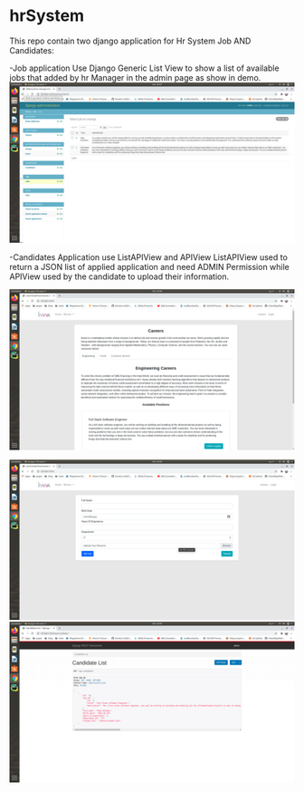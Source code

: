 # hrSystem

This repo contain two django application for Hr System Job AND Candidates:


-Job application Use Django Generic List View to show a list of available jobs that added by hr Manager in the admin page as show in demo.
![Screenshot](https://github.com/ihabShhadat17/hrSystem/blob/main/demo/Screenshot%20from%202021-01-30%2022-47-58.png)


-Candidates Application use ListAPIView and APIView ListAPIView used to return a JSON list of applied application and need ADMIN Permission while 
APIView used by the candidate to upload their information.


![Screenshot](https://github.com/ihabShhadat17/hrSystem/blob/main/demo/Screenshot%20from%202021-01-30%2022-48-48.png)


![Screenshot](https://github.com/ihabShhadat17/hrSystem/blob/main/demo/Screenshot%20from%202021-01-30%2022-48-56.png)
![Screenshot](https://github.com/ihabShhadat17/hrSystem/blob/main/demo/Screenshot%20from%202021-01-30%2022-49-26.png)
